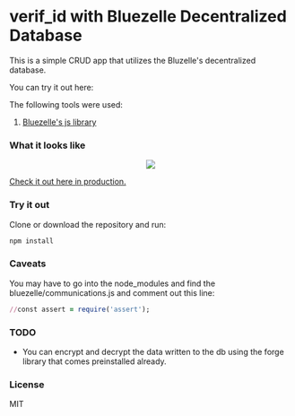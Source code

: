 # verif_id with Bluezelle Decentralized Database


This is a simple CRUD app that utilizes the Bluzelle's decentralized database. 

You can try it out here:

The following tools were used:
1. [Bluezelle's js library](https://github.com/bluzelle/swarmclient-js)



### What it looks like

<p align="center">
	<img src="./screenshots/ss.mov"/>
</p>

[Check it out here in production.](https://translink-79b18.firebaseapp.com/)

### Try it out

Clone or download the repository and run:
```ruby
npm install
```


### Caveats

You may have to go into the node_modules and find the bluezelle/communications.js and comment out this line:

```ruby
//const assert = require('assert');
```



### TODO

- You can encrypt and decrypt the data written to the db using the forge library that comes preinstalled already. 

### License
MIT
